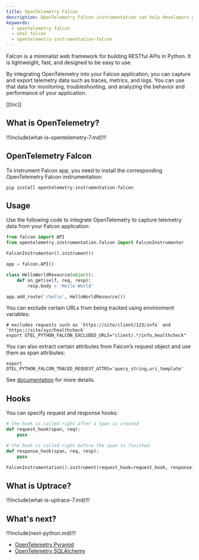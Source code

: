 ```yaml
---
title: OpenTelemetry Falcon
description: OpenTelemetry Falcon instrumentation can help developers gain visibility into their applications' performance and behavior, allowing them to identify and fix issues more quickly.
keywords:
  - opentelemetry falcon
  - otel falcon
  - opentelemetry-instrumentation-falcon
---
```


<CoverImage title="Monitor Falcon with OpenTelemetry" />

Falcon is a minimalist web framework for building RESTful APIs in Python. It is lightweight, fast, and designed to be easy to use.

By integrating OpenTelemetry into your Falcon application, you can capture and export telemetry data such as traces, metrics, and logs. You can use that data for monitoring, troubleshooting, and analyzing the behavior and performance of your application.

[[toc]]

## What is OpenTelemetry?

!!!include(what-is-opentelemetry-7.md)!!!

## OpenTelemetry Falcon

To instrument Falcon app, you need to install the corresponding OpenTelemetry Falcon instrumentation:

```shell
pip install opentelemetry-instrumentation-falcon
```

## Usage

Use the following code to integrate OpenTelemetry to capture telemetry data from your Falcon application:

```python
from falcon import API
from opentelemetry.instrumentation.falcon import FalconInstrumentor

FalconInstrumentor().instrument()

app = falcon.API()

class HelloWorldResource(object):
    def on_get(self, req, resp):
        resp.body = 'Hello World'

app.add_route('/hello', HelloWorldResource())
```

You can exclude certain URLs from being tracked using environment variables:

```shell
# excludes requests such as `https://site/client/123/info` and `https://site/xyz/healthcheck`
export OTEL_PYTHON_FALCON_EXCLUDED_URLS="client/.*/info,healthcheck"
```

You can also extract certain attributes from Falcon’s request object and use them as span attributes:

```shell
export OTEL_PYTHON_FALCON_TRACED_REQUEST_ATTRS='query_string,uri_template'
```

See [documentation](https://opentelemetry-python-contrib.readthedocs.io/en/latest/instrumentation/falcon/falcon.html) for more details.

## Hooks

You can specify request and response hooks:

```python
# the hook is called right after a Span is created
def request_hook(span, req):
    pass

# the hook is called right before the span is finished
def response_hook(span, req, resp):
    pass

FalconInstrumentation().instrument(request_hook=request_hook, response_hook=response_hook)
```

## What is Uptrace?

!!!include(what-is-uptrace-7.md)!!!

## What's next?

!!!include(next-python.md)!!!

- [OpenTelemetry Pyramid](opentelemetry-pyramid.md)
- [OpenTelemetry SQLAlchemy](opentelemetry-sqlalchemy.md)
